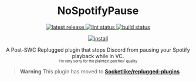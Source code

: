 <p>
  <h1 align="center">NoSpotifyPause</h1>
</p>

<p align="center">
  <a href="https://github.com/Socketlike/NoSpotifyPause/releases/latest">
    <img alt="latest release" src="https://img.shields.io/github/v/release/Socketlike/NoSpotifyPause?label=version&sort=semver">
  </a>
  <a href="https://github.com/Socketlike/NoSpotifyPause/actions/workflows/lint.yml">
    <img alt="lint status" src="https://img.shields.io/github/actions/workflow/status/Socketlike/NoSpotifyPause/lint.yml?label=lint">
  </a>
  <a href="https://github.com/Socketlike/NoSpotifyPause/actions/workflows/release.yml">
    <img alt="build status" src="https://img.shields.io/github/actions/workflow/status/Socketlike/NoSpotifyPause/release.yml?label=build">
  </a>
</p>

<p align="center">
  <a href="https://replugged.dev/install?identifier=lib.evelyn.NoSpotifyPause">
    <img alt="install" src="https://img.shields.io/github/v/release/Socketlike/NoSpotifyPause?label=Install&sort=semver&style=for-the-badge">
  </a>
</p>

<p align="center">
  A Post-SWC Replugged plugin that stops Discord from pausing your Spotify playback while in VC.<br>
  <sub><sup>I'm very sorry for the plaintext patches' quality</sup></sub>
</p>

> **Warning**
> This plugin has moved to [**Socketlike/replugged-plugins**](https://github.com/Socketlike/replugged-plugins)
